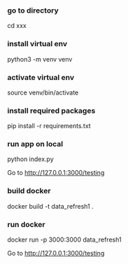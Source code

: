 

### go to directory
cd xxx

### install virtual env
python3 -m venv venv

### activate virtual env
source venv/bin/activate

### install required packages
pip install -r requirements.txt



### run app on local
python index.py

Go to http://127.0.0.1:3000/testing





### build docker
docker build -t data_refresh1 .

### run docker
docker run -p 3000:3000 data_refresh1

Go to http://127.0.0.1:3000/testing




